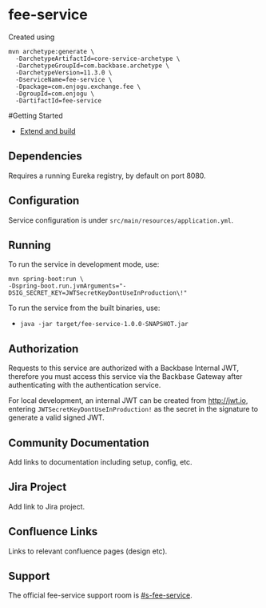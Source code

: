 # fee-service
Created using

```shell
mvn archetype:generate \
  -DarchetypeArtifactId=core-service-archetype \
  -DarchetypeGroupId=com.backbase.archetype \
  -DarchetypeVersion=11.3.0 \
  -DserviceName=fee-service \
  -Dpackage=com.enjogu.exchange.fee \
  -DgroupId=com.enjogu \
  -DartifactId=fee-service
```

#Getting Started
* [Extend and build](https://community.backbase.com/documentation/ServiceSDK/latest/extend_and_build)

## Dependencies

Requires a running Eureka registry, by default on port 8080.

## Configuration

Service configuration is under `src/main/resources/application.yml`.

## Running

To run the service in development mode, use:
```shell
mvn spring-boot:run \
-Dspring-boot.run.jvmArguments="-DSIG_SECRET_KEY=JWTSecretKeyDontUseInProduction\!"
```

To run the service from the built binaries, use:
- `java -jar target/fee-service-1.0.0-SNAPSHOT.jar`

## Authorization

Requests to this service are authorized with a Backbase Internal JWT, therefore you must access this service via the 
Backbase Gateway after authenticating with the authentication service.

For local development, an internal JWT can be created from http://jwt.io, entering `JWTSecretKeyDontUseInProduction!` 
as the secret in the signature to generate a valid signed JWT.

## Community Documentation

Add links to documentation including setup, config, etc.

## Jira Project

Add link to Jira project.

## Confluence Links
Links to relevant confluence pages (design etc).

## Support

The official fee-service support room is [#s-fee-service](https://todo).
